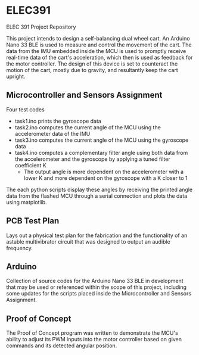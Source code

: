 # ELEC391
ELEC 391 Project Repository

This project intends to design a self-balancing dual wheel cart. An Arduino Nano 33 BLE is used to measure and control the movement of the cart.
The data from the IMU embedded inside the MCU is used to promptly receive real-time data of the cart's acceleration, which then is used as feedback for the motor controller.
The design of this device is set to counteract the motion of the cart, mostly due to gravity, and resultantly keep the cart upright.

## Microcontroller and Sensors Assignment
Four test codes
- task1.ino prints the gyroscope data
- task2.ino computes the current angle of the MCU using the accelerometer data of the IMU
- task3.ino computes the current angle of the MCU using the gyroscope data
- task4.ino computes a complementary filter angle using both data from the accelerometer and the gyroscope by applying a tuned filter coefficient K
    - The output angle is more dependent on the accelerometer with a lower K and more dependent on the gyroscope with a K closer to 1

The each python scripts display these angles by receiving the printed angle data from the flashed MCU through a serial connection and plots the data using matplotlib.

## PCB Test Plan
Lays out a physical test plan for the fabrication and the functionality of an astable multivibrator circuit that was designed to output an audible frequency.

## Arduino
Collection of source codes for the Arduino Nano 33 BLE in development that may be used or referenced within the scope of this project, including some updates for the scripts placed inside the Microcontroller and Sensors Assignment.

## Proof of Concept
The Proof of Concept program was written to demonstrate the MCU's ability to adjust its PWM inputs into the motor controller based on given commands and its detected angular position.